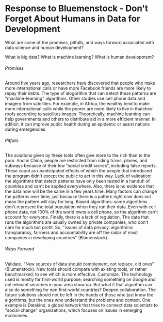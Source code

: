 # Response to Bluemenstock - Don't Forget About Humans in Data for Development

What are some of the promises, pitfalls, and ways forward associated with data science and human development?

What is big data?
What is machine learning?
What is human development?

###### Promises

Around five years ago, researchers have discovered that people who make more international calls or have more Facebook friends are more likely to repay their debts. The type of alogorithm that can detect these patterns are "machine-learning" algorithms. Other studies use cell phone data and imagery from satellites. For example, in Africa, the wealthy tend to make more international calls while the poorer are more likely to live in thatched roofs according to satellites images. Theoretically, machine learning can help governments and others to distribute aid in a more efficient manner. In adition, it can improve public health during an epidemic or assist nations during emergencies. 

###### Pitfalls

The solutions given by these tools often give more to the rich than to the poor. And in China, people are restricted from riding trains, planes, and subways because of their low "social credit scores", including false reports. These count as unanticipated effects of which the people that introduced the program didn't except the public to act in this way. Lack of validation: the algorithms that detect patterns have only been tested in a handufl of countries and can't be applied everywhere. Also, there is no evidence that the data now will be the same in a few years time. Many factors can change the patterns over time; just because there is a pattern right now does not mean the pattern will stay for long. Biased algorithms: some algorithms don't represent the total population when they run their data. Even with cell phone data, not 100% of the world owns a cell phone, so the algorithm can't account for everyone. Finally, there is a lack of regulation. The data that runs the algorithms are usually owned by private companies, who don't care for much but profit. So, "issues of data privacy, algorithmic transparancy, fairness and accountability are off the radar of most companies in developing countries" (Blumenstock).

###### Ways Forward

Validate. "New sources of data should complement, not replace, old ones" (Blumenstock). New tools should compare with existing tools, or rather benchmarked, to see which is more effective. Customize. The technology used is mostly for first-world purpose; searching something on Google and onl relevant searches in your area show up. But what if that algorithm can also do something for non first-world countries? Deepen collaboration. The future solutions should not be left in the hands of those who just know the algorithms, but the ones who understand the problems and context. One example is Datakind, a global network that tries to connect data scientists to "social-change" organizations, which focuses on issues in emerging economies.
